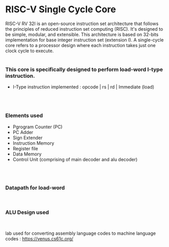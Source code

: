 # RISC-V Single Cycle Core

RISC-V RV 32I is an open-source instruction set architecture that follows the principles of reduced instruction set computing (RISC). It's designed to be simple, modular, and extensible. This architecture is based on 32-bits implementation for base integer instruction set (extension I). A single-cycle core refers to a processor design where each instruction takes just one clock cycle to execute. <br><br>

### This core is specifically designed to perform load-word I-type instruction.
- I-Type instruction implemented : opcode | rs | rd | Immediate (load)<br><br>
<br>

### Elements used
- Pgrogram Counter (PC)
- PC Adder
- Sign Extender
- Instruction Memory
- Register file
- Data Memory
- Control Unit (comprising of main decoder and alu decoder) <br><br>
<br>

### Datapath for load-word
<br>

### ALU Design used
<br>

lab used for converting assembly language codes to machine language codes : https://venus.cs61c.org/<br>

